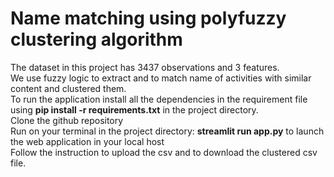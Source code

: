 # **Name matching using polyfuzzy clustering algorithm**<br>
The dataset in this project has 3437 observations and 3 features.<br>
We use fuzzy logic to extract and to match name of activities with similar content and clustered
them.<br>
To run the application install all the dependencies in the requirement file using **pip install -r requirements.txt** in the project directory.<br>
Clone the github repository<br>
Run on your terminal in the project directory: **streamlit run app.py** to launch the web application  in your local host<br>
Follow the instruction to upload the csv and to download the clustered csv file.

